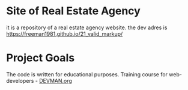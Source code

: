 # Site of Real Estate Agency

it is a repository of a real estate agency website.
the dev adres is https://freeman1981.github.io/21_valid_markup/ 

# Project Goals

The code is written for educational purposes. Training course for web-developers - [DEVMAN.org](https://devman.org)
